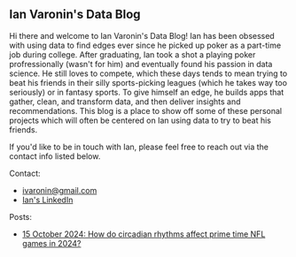 ## Ian Varonin's Data Blog

Hi there and welcome to Ian Varonin's Data Blog! Ian has been obsessed with using data to find edges ever since he picked up poker as a part-time job during college. After graduating, Ian took a shot a playing poker profressionally (wasn't for him) and eventually found his passion in data science. He still loves to compete, which these days tends to mean trying to beat his friends in their silly sports-picking leagues (which he takes way too seriously) or in fantasy sports. To give himself an edge, he builds apps that gather, clean, and transform data, and then deliver insights and recommendations. This blog is a place to show off some of these personal projects which will often be centered on Ian using data to try to beat his friends.

If you'd like to be in touch with Ian, please feel free to reach out via the contact info listed below. 

Contact: 
- ivaronin@gmail.com
- [Ian's LinkedIn](https://www.linkedin.com/in/ianvaronin/)

Posts:
- [15 October 2024: How do circadian rhythms affect prime time NFL games in 2024?](https://ivaronin.github.io/2024/10/15/nfl_circadian_rhythm.html)
